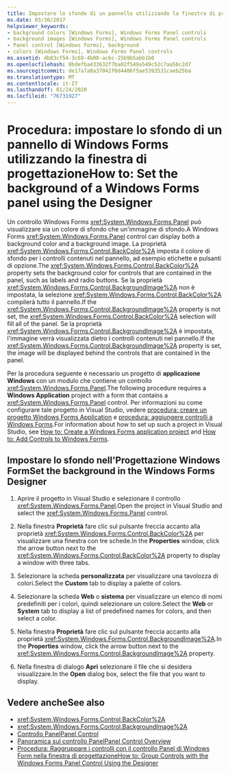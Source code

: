 ```yaml
---
title: Impostare lo sfondo di un pannello utilizzando la finestra di progettazione
ms.date: 03/30/2017
helpviewer_keywords:
- background colors [Windows Forms], Windows Forms Panel controls
- background images [Windows Forms], Windows Forms Panel controls
- Panel control [Windows Forms], background
- colors [Windows Forms], Windows Forms Panel controls
ms.assetid: db83cf54-3c69-4b08-ac6c-25b9b5abb1b0
ms.openlocfilehash: 8bdefba433632f7ba02f549a549c52c7aa56c2d7
ms.sourcegitcommit: de17a7a0a37042f0d4406f5ae5393531caeb25ba
ms.translationtype: MT
ms.contentlocale: it-IT
ms.lasthandoff: 01/24/2020
ms.locfileid: "76731927"
---
```

# <a name="how-to-set-the-background-of-a-windows-forms-panel-using-the-designer"></a><span data-ttu-id="537d2-102">Procedura: impostare lo sfondo di un pannello di Windows Forms utilizzando la finestra di progettazione</span><span class="sxs-lookup"><span data-stu-id="537d2-102">How to: Set the background of a Windows Forms panel using the Designer</span></span>

<span data-ttu-id="537d2-103">Un controllo Windows Forms <xref:System.Windows.Forms.Panel> può visualizzare sia un colore di sfondo che un'immagine di sfondo.</span><span class="sxs-lookup"><span data-stu-id="537d2-103">A Windows Forms <xref:System.Windows.Forms.Panel> control can display both a background color and a background image.</span></span> <span data-ttu-id="537d2-104">La proprietà <xref:System.Windows.Forms.Control.BackColor%2A> imposta il colore di sfondo per i controlli contenuti nel pannello, ad esempio etichette e pulsanti di opzione.</span><span class="sxs-lookup"><span data-stu-id="537d2-104">The <xref:System.Windows.Forms.Control.BackColor%2A> property sets the background color for controls that are contained in the panel, such as labels and radio buttons.</span></span> <span data-ttu-id="537d2-105">Se la proprietà <xref:System.Windows.Forms.Control.BackgroundImage%2A> non è impostata, la selezione <xref:System.Windows.Forms.Control.BackColor%2A> compilerà tutto il pannello.</span><span class="sxs-lookup"><span data-stu-id="537d2-105">If the <xref:System.Windows.Forms.Control.BackgroundImage%2A> property is not set, the <xref:System.Windows.Forms.Control.BackColor%2A> selection will fill all of the panel.</span></span> <span data-ttu-id="537d2-106">Se la proprietà <xref:System.Windows.Forms.Control.BackgroundImage%2A> è impostata, l'immagine verrà visualizzata dietro i controlli contenuti nel pannello.</span><span class="sxs-lookup"><span data-stu-id="537d2-106">If the <xref:System.Windows.Forms.Control.BackgroundImage%2A> property is set, the image will be displayed behind the controls that are contained in the panel.</span></span>

<span data-ttu-id="537d2-107">Per la procedura seguente è necessario un progetto di **applicazione Windows** con un modulo che contiene un controllo <xref:System.Windows.Forms.Panel>.</span><span class="sxs-lookup"><span data-stu-id="537d2-107">The following procedure requires a **Windows Application** project with a form that contains a <xref:System.Windows.Forms.Panel> control.</span></span> <span data-ttu-id="537d2-108">Per informazioni su come configurare tale progetto in Visual Studio, vedere [procedura: creare un progetto Windows Forms Application](/visualstudio/ide/step-1-create-a-windows-forms-application-project) e [procedura: aggiungere controlli a Windows Forms](how-to-add-controls-to-windows-forms.md).</span><span class="sxs-lookup"><span data-stu-id="537d2-108">For information about how to set up such a project in Visual Studio, see [How to: Create a Windows Forms application project](/visualstudio/ide/step-1-create-a-windows-forms-application-project) and [How to: Add Controls to Windows Forms](how-to-add-controls-to-windows-forms.md).</span></span>

## <a name="set-the-background-in-the-windows-forms-designer"></a><span data-ttu-id="537d2-109">Impostare lo sfondo nell'Progettazione Windows Form</span><span class="sxs-lookup"><span data-stu-id="537d2-109">Set the background in the Windows Forms Designer</span></span>

1. <span data-ttu-id="537d2-110">Aprire il progetto in Visual Studio e selezionare il controllo <xref:System.Windows.Forms.Panel>.</span><span class="sxs-lookup"><span data-stu-id="537d2-110">Open the project in Visual Studio and select the <xref:System.Windows.Forms.Panel> control.</span></span>

2. <span data-ttu-id="537d2-111">Nella finestra **Proprietà** fare clic sul pulsante freccia accanto alla proprietà <xref:System.Windows.Forms.Control.BackColor%2A> per visualizzare una finestra con tre schede.</span><span class="sxs-lookup"><span data-stu-id="537d2-111">In the **Properties** window, click the arrow button next to the <xref:System.Windows.Forms.Control.BackColor%2A> property to display a window with three tabs.</span></span>

3. <span data-ttu-id="537d2-112">Selezionare la scheda **personalizzata** per visualizzare una tavolozza di colori.</span><span class="sxs-lookup"><span data-stu-id="537d2-112">Select the **Custom** tab to display a palette of colors.</span></span>

4. <span data-ttu-id="537d2-113">Selezionare la scheda **Web** o **sistema** per visualizzare un elenco di nomi predefiniti per i colori, quindi selezionare un colore.</span><span class="sxs-lookup"><span data-stu-id="537d2-113">Select the **Web** or **System** tab to display a list of predefined names for colors, and then select a color.</span></span>

5. <span data-ttu-id="537d2-114">Nella finestra **Proprietà** fare clic sul pulsante freccia accanto alla proprietà <xref:System.Windows.Forms.Control.BackgroundImage%2A>.</span><span class="sxs-lookup"><span data-stu-id="537d2-114">In the **Properties** window, click the arrow button next to the <xref:System.Windows.Forms.Control.BackgroundImage%2A> property.</span></span>

6. <span data-ttu-id="537d2-115">Nella finestra di dialogo **Apri** selezionare il file che si desidera visualizzare.</span><span class="sxs-lookup"><span data-stu-id="537d2-115">In the **Open** dialog box, select the file that you want to display.</span></span>

## <a name="see-also"></a><span data-ttu-id="537d2-116">Vedere anche</span><span class="sxs-lookup"><span data-stu-id="537d2-116">See also</span></span>

- <xref:System.Windows.Forms.Control.BackColor%2A>
- <xref:System.Windows.Forms.Control.BackgroundImage%2A>
- [<span data-ttu-id="537d2-117">Controllo Panel</span><span class="sxs-lookup"><span data-stu-id="537d2-117">Panel Control</span></span>](panel-control-windows-forms.md)
- [<span data-ttu-id="537d2-118">Panoramica sul controllo Panel</span><span class="sxs-lookup"><span data-stu-id="537d2-118">Panel Control Overview</span></span>](panel-control-overview-windows-forms.md)
- [<span data-ttu-id="537d2-119">Procedura: Raggruppare i controlli con il controllo Panel di Windows Form nella finestra di progettazione</span><span class="sxs-lookup"><span data-stu-id="537d2-119">How to: Group Controls with the Windows Forms Panel Control Using the Designer</span></span>](group-controls-with-wf-panel-control-using-the-designer.md)

